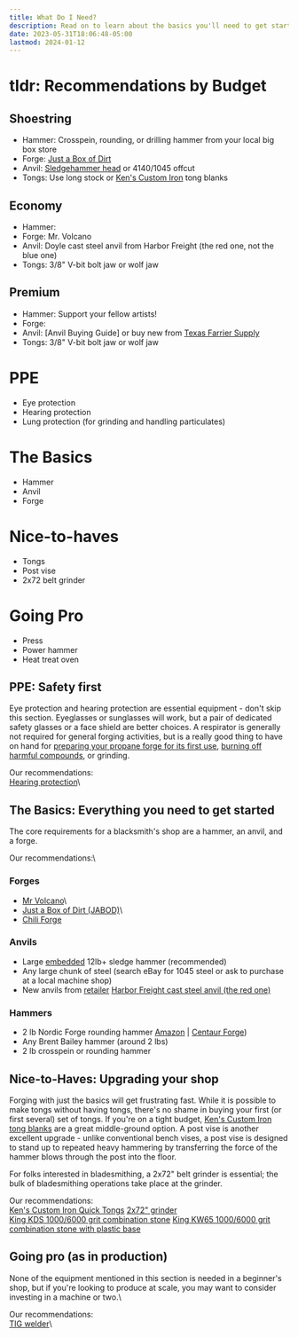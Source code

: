 ```yaml
---
title: What Do I Need?
description: Read on to learn about the basics you'll need to get started on your blacksmithing journey.
date: 2023-05-31T18:06:48-05:00
lastmod: 2024-01-12
---
```

# tldr: Recommendations by Budget

## Shoestring
- Hammer: Crosspein, rounding, or drilling hammer from your local big box store
- Forge: [Just a Box of Dirt](/pages/equipment/jabod)
- Anvil: [Sledgehammer head](/pages/equipment/sledgehammer_anvil) or 4140/1045 offcut
- Tongs: Use long stock or [Ken's Custom Iron]() tong blanks

## Economy
- Hammer:
- Forge: Mr. Volcano
- Anvil: Doyle cast steel anvil from Harbor Freight (the red one, not the blue one)
- Tongs: 3/8" V-bit bolt jaw or wolf jaw

## Premium
- Hammer: Support your fellow artists!
- Forge:
- Anvil: [Anvil Buying Guide] or buy new from [Texas Farrier Supply]()
- Tongs: 3/8" V-bit bolt jaw or wolf jaw

# PPE
- Eye protection
- Hearing protection
- Lung protection (for grinding and handling particulates)

# The Basics
- Hammer
- Anvil
- Forge

# Nice-to-haves
- Tongs
- Post vise
- 2x72 belt grinder

# Going Pro
- Press
- Power hammer
- Heat treat oven

## PPE: Safety first
Eye protection and hearing protection are essential equipment - don't skip this section. Eyeglasses or sunglasses will work, but a pair of dedicated safety glasses or a face shield are better choices. A respirator is generally not required for general forging activities, but is a really good thing to have on hand for [preparing your propane forge for its first use](/pages/equipment/forge_lining), [burning off harmful compounds](), or grinding.

Our recommendations:\
[Hearing protection](https://www.amazon.com/Eargasm-Musicians-Motorcycles-Sensitivity-Conditions/dp/B019M576XW)\

## The Basics: Everything you need to get started
The core requirements for a blacksmith's shop are a hammer, an anvil, and a forge.

Our recommendations:\
### Forges
* [Mr Volcano](https://mrvolcano.com/collections/the-forge)\
* [Just a Box of Dirt (JABOD)](https://www.youtube.com/watch?v=m-R6iY-mY-Y)\
* [Chili Forge](https://chileforge.com/)

### Anvils
* Large [embedded]() 12lb+ sledge hammer (recommended)
* Any large chunk of steel (search eBay for 1045 steel or ask to purchase at a local machine shop)
* New anvils from [retailer](/pages/equipment/vendors/#anvil-retailers)
[Harbor Freight cast steel anvil (the red one)]()

### Hammers
* 2 lb Nordic Forge rounding hammer [Amazon](https://amazon.com/Nordic-Forge-Lb-Rounding-Hammer/dp/B075LSDGQ4) | [Centaur Forge](https://www.centaurforge.com/Nordic-2-lb-Rounding-Hammer/productinfo/285/))
* Any Brent Bailey hammer (around 2 lbs)
* 2 lb crosspein or rounding hammer

## Nice-to-Haves: Upgrading your shop
Forging with just the basics will get frustrating fast. While it is possible to make tongs without having tongs, there's no shame in buying your first (or first several) set of tongs. If you're on a tight budget, [Ken's Custom Iron tong blanks](https://kensironstore.com/collections/quick-tongs) are a great middle-ground option. A post vise is another excellent upgrade - unlike conventional bench vises, a post vise is designed to stand up to repeated heavy hammering by transferring the force of the hammer blows through the post into the floor.

For folks interested in bladesmithing, a 2x72" belt grinder is essential; the bulk of bladesmithing operations take place at the grinder.

Our recommendations:\
[Ken's Custom Iron Quick Tongs](https://kensironstore.com/collections/quick-tongs)
[2x72" grinder](https://reederproducts.com/)\
[King KDS 1000/6000 grit combination stone](https://www.amazon.com/KDS-Combination-Whetstone-Sharpening-Harder/dp/B01BB1ZDVW)
[King KW65 1000/6000 grit combination stone with plastic base](https://www.amazon.com/KING-KW65-Combination-Whetstone-Plastic/dp/B001DT1X9O)

## Going pro (as in production)
None of the equipment mentioned in this section is needed in a beginner's shop, but if you're looking to produce at scale, you may want to consider investing in a machine or two.\

Our recommendations:\
[TIG welder](https://ahpwelds.com/)\
